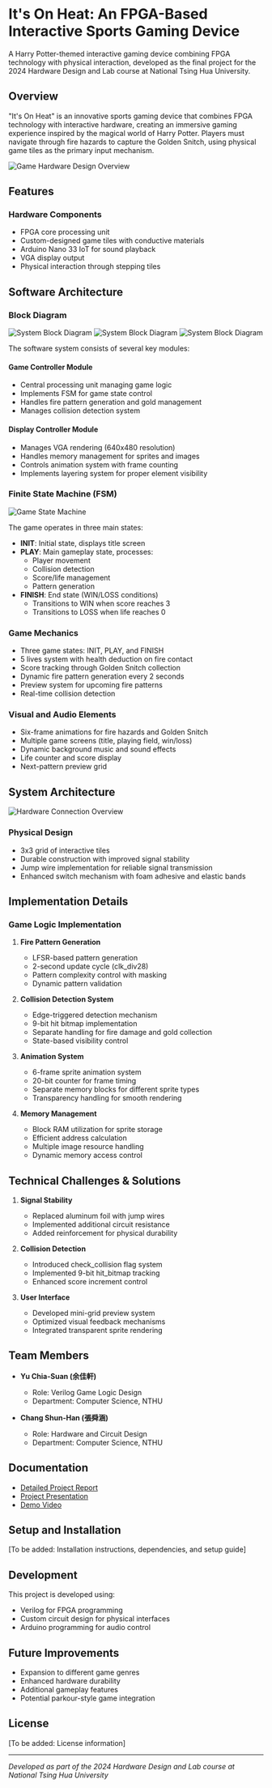 # It's On Heat: An FPGA-Based Interactive Sports Gaming Device

A Harry Potter-themed interactive gaming device combining FPGA technology with physical interaction, developed as the final project for the 2024 Hardware Design and Lab course at National Tsing Hua University.

## Overview

"It's On Heat" is an innovative sports gaming device that combines FPGA technology with interactive hardware, creating an immersive gaming experience inspired by the magical world of Harry Potter. Players must navigate through fire hazards to capture the Golden Snitch, using physical game tiles as the primary input mechanism.

![Game Hardware Design Overview](assets/hardware_overview.jpg)

## Features

### Hardware Components
- FPGA core processing unit
- Custom-designed game tiles with conductive materials
- Arduino Nano 33 IoT for sound playback
- VGA display output
- Physical interaction through stepping tiles

## Software Architecture

### Block Diagram
![System Block Diagram](assets/whole_block_diagram.png)
![System Block Diagram](assets/block_diagram_1.png)
![System Block Diagram](assets/block_diagram_2.png)

The software system consists of several key modules:

#### Game Controller Module
- Central processing unit managing game logic
- Implements FSM for game state control
- Handles fire pattern generation and gold management
- Manages collision detection system

#### Display Controller Module
- Manages VGA rendering (640x480 resolution)
- Handles memory management for sprites and images
- Controls animation system with frame counting
- Implements layering system for proper element visibility

### Finite State Machine (FSM)
![Game State Machine](assets/fsm.png)

The game operates in three main states:
- **INIT**: Initial state, displays title screen
- **PLAY**: Main gameplay state, processes:
  - Player movement
  - Collision detection
  - Score/life management
  - Pattern generation
- **FINISH**: End state (WIN/LOSS conditions)
  - Transitions to WIN when score reaches 3
  - Transitions to LOSS when life reaches 0

### Game Mechanics
- Three game states: INIT, PLAY, and FINISH
- 5 lives system with health deduction on fire contact
- Score tracking through Golden Snitch collection
- Dynamic fire pattern generation every 2 seconds
- Preview system for upcoming fire patterns
- Real-time collision detection

### Visual and Audio Elements
- Six-frame animations for fire hazards and Golden Snitch
- Multiple game screens (title, playing field, win/loss)
- Dynamic background music and sound effects
- Life counter and score display
- Next-pattern preview grid

## System Architecture

![Hardware Connection Overview](assets/hardware_connection.jpg)

### Physical Design
- 3x3 grid of interactive tiles
- Durable construction with improved signal stability
- Jump wire implementation for reliable signal transmission
- Enhanced switch mechanism with foam adhesive and elastic bands

## Implementation Details

### Game Logic Implementation
1. **Fire Pattern Generation**
   - LFSR-based pattern generation
   - 2-second update cycle (clk_div28)
   - Pattern complexity control with masking
   - Dynamic pattern validation

2. **Collision Detection System**
   - Edge-triggered detection mechanism
   - 9-bit hit bitmap implementation
   - Separate handling for fire damage and gold collection
   - State-based visibility control

3. **Animation System**
   - 6-frame sprite animation system
   - 20-bit counter for frame timing
   - Separate memory blocks for different sprite types
   - Transparency handling for smooth rendering

4. **Memory Management**
   - Block RAM utilization for sprite storage
   - Efficient address calculation
   - Multiple image resource handling
   - Dynamic memory access control

## Technical Challenges & Solutions

1. **Signal Stability**
   - Replaced aluminum foil with jump wires
   - Implemented additional circuit resistance
   - Added reinforcement for physical durability

2. **Collision Detection**
   - Introduced check_collision flag system
   - Implemented 9-bit hit_bitmap tracking
   - Enhanced score increment control

3. **User Interface**
   - Developed mini-grid preview system
   - Optimized visual feedback mechanisms
   - Integrated transparent sprite rendering

## Team Members

- **Yu Chia-Suan (余佳軒)**
  - Role: Verilog Game Logic Design
  - Department: Computer Science, NTHU

- **Chang Shun-Han (張舜涵)**
  - Role: Hardware and Circuit Design
  - Department: Computer Science, NTHU

## Documentation

- [Detailed Project Report](docs/final_project_report.pdf)
- [Project Presentation](docs/presentation.pdf)
- [Demo Video](https://youtube.com/your_video_link)

## Setup and Installation

[To be added: Installation instructions, dependencies, and setup guide]

## Development

This project is developed using:
- Verilog for FPGA programming
- Custom circuit design for physical interfaces
- Arduino programming for audio control

## Future Improvements

- Expansion to different game genres
- Enhanced hardware durability
- Additional gameplay features
- Potential parkour-style game integration

## License

[To be added: License information]

---

*Developed as part of the 2024 Hardware Design and Lab course at National Tsing Hua University*

